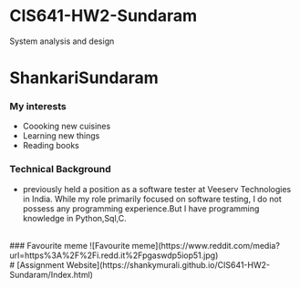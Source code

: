 
# CIS641-HW2-Sundaram
System analysis and design
# ShankariSundaram
### My interests
+ Coooking new cuisines
+ Learning new things
+ Reading books
### Technical Background
* previously held a position as a software tester at Veeserv Technologies in India. While my role primarily focused on software testing, I do not possess any programming experience.But I have programming knowledge in Python,Sql,C.
<br />
### Favourite meme
![Favourite meme](https://www.reddit.com/media?url=https%3A%2F%2Fi.redd.it%2Fpgaswdp5iop51.jpg)

<br />
# [Assignment Website](https://shankymurali.github.io/CIS641-HW2-Sundaram/Index.html)


